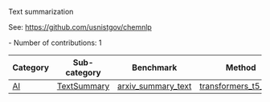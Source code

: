Text summarization

See: https://github.com/usnistgov/chemnlp

<!--number_of_contributions--> - Number of contributions: 1





<!--table_content--><table style="width:100%" id="j_table"><thead><tr><th>Category</th><th>Sub-category</th><th>Benchmark</th><th>Method</th><th>Metric</th><th>Score</th><th>Team</th><th>Dataset</th><th>Size</th></tr></thead><tr><td><a href= "./AI" target="_blank">AI</a></td><td><a href= "./AI/TextSummary" target="_blank">TextSummary</a></td><td><a href= "./arxiv_summary_text" target="_blank">arxiv_summary_text</a></td><td><a href="https://github.com/usnistgov/jarvis_leaderboard/tree/main/jarvis_leaderboard/contributions/transformers_t5_base" target="_blank">transformers_t5_base</a></td><td>ROUGE</td><td>0.39</td><td>ChemNLP</td><td>arxiv_summary</td><td>87148</td></tr><!--table_content--></table>